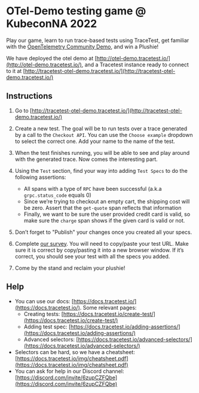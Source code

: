 # OTel-Demo testing game @ KubeconNA 2022


Play our game, learn to run trace-based tests using TraceTest, get familiar with the [OpenTelemetry Community Demo](https://github.com/open-telemetry/opentelemetry-demo), and win a Plushie!

We have deployed the otel demo at [http://otel-demo.tracetest.io/](http://otel-demo.tracetest.io/), and a Tracetest instance ready to connect to it at [http://tracetest-otel-demo.tracetest.io/](http://tracetest-otel-demo.tracetest.io/)


## Instructions

1. Go to [http://tracetest-otel-demo.tracetest.io/](http://tracetest-otel-demo.tracetest.io/)

2. Create a new test. The goal will be to run tests over a trace generated by a call to the `Checkout API`. You can use the `Choose example` dropdown to select the correct one. Add your name to the name of the test.

3. When the test finishes running, you will be able to see and play around with the generated trace. Now comes the interesting part.

4. Using the `Test` section, find your way into adding `Test Specs` to do the following assertions:

    - All spans with a type of `RPC` have been successful (a.k.a `grpc.status_code` equals 0)
    - Since we’re trying to checkout an empty cart, the shipping cost will be zero. Assert that the `get-quote` span reflects that information
    - Finally, we want to be sure the user provided credit card is valid, so make sure the `charge` span shows if the given card is valid or not.


5. Don’t forget to "Publish" your changes once you created all your specs.

6. Complete [our survey](https://forms.gle/pAyCFjKUeBAKhTFP7). You will need to copy/paste your test URL. Make sure it is correct by copy/pasting it into a new browser window. If it’s correct, you should see your test with all the specs you added.

7. Come by the stand and reclaim your plushie!

## Help

- You can use our docs: [https://docs.tracetest.io/](https://docs.tracetest.io/). Some relevant pages:
  - Creating tests: [https://docs.tracetest.io/create-test/](https://docs.tracetest.io/create-test/)
  - Adding test spec: [https://docs.tracetest.io/adding-assertions/](https://docs.tracetest.io/adding-assertions/)
  - Advanced selectors: [https://docs.tracetest.io/advanced-selectors/](https://docs.tracetest.io/advanced-selectors/)
- Selectors can be hard, so we have a cheatsheet: [https://docs.tracetest.io/img/cheatsheet.pdf](https://docs.tracetest.io/img/cheatsheet.pdf)
- You can ask for help in our Discord channel: [https://discord.com/invite/6zupCZFQbe](https://discord.com/invite/6zupCZFQbe)

